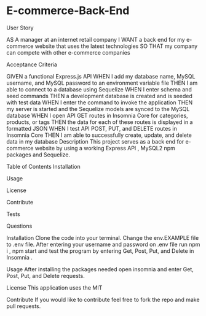 # E-commerce-Back-End
User Story

AS A manager at an internet retail company
I WANT a back end for my e-commerce website that uses the latest technologies
SO THAT my company can compete with other e-commerce companies

Acceptance Criteria

GIVEN a functional Express.js API
WHEN I add my database name, MySQL username, and MySQL password to an environment variable file
THEN I am able to connect to a database using Sequelize
WHEN I enter schema and seed commands
THEN a development database is created and is seeded with test data
WHEN I enter the command to invoke the application
THEN my server is started and the Sequelize models are synced to the MySQL database
WHEN I open API GET routes in Insomnia Core for categories, products, or tags
THEN the data for each of these routes is displayed in a formatted JSON
WHEN I test API POST, PUT, and DELETE routes in Insomnia Core
THEN I am able to successfully create, update, and delete data in my database
Description
This project serves as a back end for e-commerce website by using a working Express API , MySQL2 npm packages and Sequelize.

Table of Contents
Installation

Usage

License

Contribute

Tests

Questions

Installation
Clone the code into your terminal. Change the env.EXAMPLE file to .env file. After entering your username and password on .env file run npm i , npm start and test the program by entering Get, Post, Put, and Delete in Insomnia .

Usage
After installing the packages needed open insomnia and enter Get, Post, Put, and Delete requests.

License
This application uses the MIT

Contribute
If you would like to contribute feel free to fork the repo and make pull requests.
